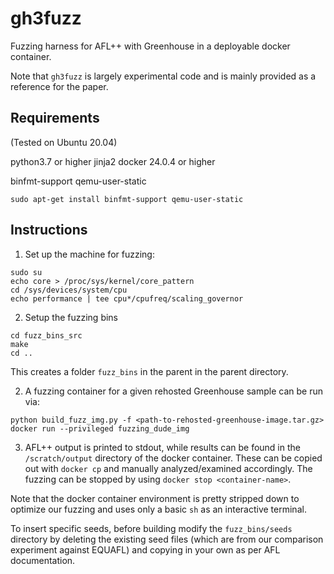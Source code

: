 # gh3fuzz

Fuzzing harness for AFL++ with Greenhouse in a deployable docker container.

Note that `gh3fuzz` is largely experimental code and is mainly provided as a reference for the paper.

## Requirements

(Tested on Ubuntu 20.04)

python3.7 or higher
jinja2
docker 24.0.4 or higher

binfmt-support
qemu-user-static

`sudo apt-get install binfmt-support qemu-user-static`

## Instructions

1) Set up the machine for fuzzing:

```
sudo su
echo core > /proc/sys/kernel/core_pattern
cd /sys/devices/system/cpu
echo performance | tee cpu*/cpufreq/scaling_governor
```

2) Setup the fuzzing bins

```
cd fuzz_bins_src
make
cd ..
```

This creates a folder `fuzz_bins` in the parent in the parent directory. 

2) A fuzzing container for a given rehosted Greenhouse sample can be run via:

```
python build_fuzz_img.py -f <path-to-rehosted-greenhouse-image.tar.gz> 
docker run --privileged fuzzing_dude_img
```

3) AFL++ output is printed to stdout, while results can be found in the `/scratch/output` directory of the docker container. These can be copied out with `docker cp` and manually analyzed/examined accordingly. The fuzzing can be stopped by using `docker stop <container-name>`.

Note that the docker container environment is pretty stripped down to optimize our fuzzing and uses only a basic `sh` as an interactive terminal.

To insert specific seeds, before building modify the `fuzz_bins/seeds` directory by deleting the existing seed files (which are from our comparison experiment against EQUAFL) and copying in your own as per AFL documentation.
